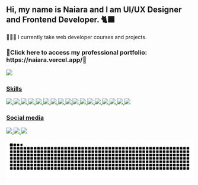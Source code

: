 ## Hi, my name is Naiara and I am UI/UX Designer and Frontend Developer. 🐈‍⬛

<p>👩🏼‍💻 I currently take web developer courses and projects.</p>
<h3>🔹Click here to access my professional portfolio: https://naiara.vercel.app/🔹</h3>

<div>
  <a href="https://beacons.ai/SraReaper">
    <img height="180em" src="https://github-readme-stats.vercel.app/api?username=SraReaper&show_icons=true&theme=dracula&include_all_commits=true&count_private=true"/>
</div>
<div display="flex">
  <h3>Skills</h3>
<p><img style="height:32px" src="https://cdn.jsdelivr.net/gh/devicons/devicon/icons/css3/css3-original.svg"/>
<img  style="height:32px" src="https://cdn.jsdelivr.net/gh/devicons/devicon/icons/figma/figma-original.svg" />
<img  style="height:32px" src="https://cdn.jsdelivr.net/gh/devicons/devicon/icons/git/git-original.svg" />
<img  style="height:32px" src="https://cdn.jsdelivr.net/gh/devicons/devicon/icons/graphql/graphql-plain.svg" />
<img  style="height:32px" src="https://cdn.jsdelivr.net/gh/devicons/devicon/icons/html5/html5-original.svg" />
<img  style="height:32px" src="https://cdn.jsdelivr.net/gh/devicons/devicon/icons/javascript/javascript-original.svg" />   
<img  style="height:32px" src="https://cdn.jsdelivr.net/gh/devicons/devicon/icons/jquery/jquery-original.svg" />
<img style="height:32px" src="https://cdn.jsdelivr.net/gh/devicons/devicon/icons/nextjs/nextjs-original.svg" />
<img style="height:32px" src="https://cdn.jsdelivr.net/gh/devicons/devicon/icons/npm/npm-original-wordmark.svg" />
<img style="height:32px" src="https://cdn.jsdelivr.net/gh/devicons/devicon/icons/nodejs/nodejs-original.svg" />
<img style="height:32px" src="https://cdn.jsdelivr.net/gh/devicons/devicon/icons/react/react-original.svg" />
<img style="height:32px" src="https://cdn.jsdelivr.net/gh/devicons/devicon/icons/redux/redux-original.svg" />
<img style="height:32px" src="https://cdn.jsdelivr.net/gh/devicons/devicon/icons/sass/sass-original.svg" />        
<img style="height:32px" src="https://cdn.jsdelivr.net/gh/devicons/devicon/icons/webpack/webpack-original.svg" />
<img style="height:32px" src="https://cdn.jsdelivr.net/gh/devicons/devicon/icons/yarn/yarn-original.svg" />
<img style="height:32px" src="https://cdn.jsdelivr.net/gh/devicons/devicon/icons/typescript/typescript-original.svg" />
<img style="height:32px" src="https://cdn.jsdelivr.net/gh/devicons/devicon/icons/wordpress/wordpress-original.svg" /></p>
                  
</div>
  <div>
    <h3>Social media</h3>
  <a href="https://www.linkedin.com/in/naiara-c-41919b1b5/"> <img src="https://img.shields.io/badge/LinkedIn-0077B5?style=for-the-badge&logo=linkedin&logoColor=white"/>
  <a href="https://www.instagram.com/sra.reaper"> <img src="https://img.shields.io/badge/Instagram-E4405F?style=for-the-badge&logo=instagram&logoColor=white"/>
  <a href="https://dribbble.com/naiara3"> <img src="https://img.shields.io/badge/Dribbble-EA4C89?style=for-the-badge&logo=dribbble&logoColor=white"/>    
    </div>
    
![Snake animation](https://github.com/SraReaper/SraReaper/blob/main/github-contribution-grid-snake.svg)
